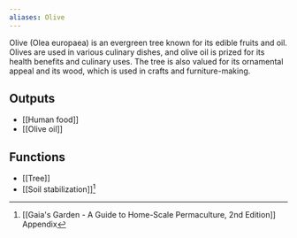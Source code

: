 ```yaml
---
aliases: Olive
---
```

Olive (Olea europaea) is an evergreen tree known for its edible fruits and oil. Olives are used in various culinary dishes, and olive oil is prized for its health benefits and culinary uses. The tree is also valued for its ornamental appeal and its wood, which is used in crafts and furniture-making.
## Outputs
- [[Human food]]
- [[Olive oil]]
## Functions
- [[Tree]]
- [[Soil stabilization]][^1]

[^1]: [[Gaia's Garden - A Guide to Home-Scale Permaculture, 2nd Edition]] Appendix